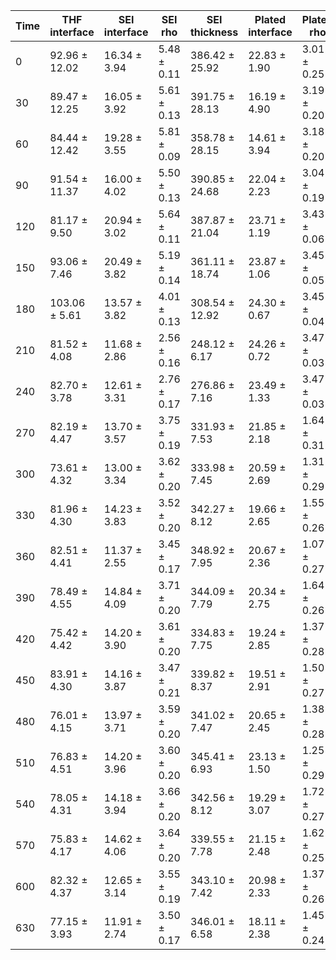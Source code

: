 | Time | THF interface|SEI interface|SEI rho|SEI thickness|Plated interface|Plated rho|Plated thickness|Ti rho| chi2 |
| ---|---|---|---|---|---|---|---|---|---|
| 0 | 92.96 ± 12.02 | 16.34 ± 3.94 | 5.48 ± 0.11 | 386.42 ± 25.92 | 22.83 ± 1.90 | 3.01 ± 0.25 | 27.79 ± 2.24 | -2.17 ± 0.07 | 0.504254 |
| 30 | 89.47 ± 12.25 | 16.05 ± 3.92 | 5.61 ± 0.13 | 391.75 ± 28.13 | 16.19 ± 4.90 | 3.19 ± 0.20 | 27.63 ± 2.19 | -2.31 ± 0.07 | 0.507403 |
| 60 | 84.44 ± 12.42 | 19.28 ± 3.55 | 5.81 ± 0.09 | 358.78 ± 28.15 | 14.61 ± 3.94 | 3.18 ± 0.20 | 27.42 ± 1.99 | -2.33 ± 0.07 | 0.515004 |
| 90 | 91.54 ± 11.37 | 16.00 ± 4.02 | 5.50 ± 0.13 | 390.85 ± 24.68 | 22.04 ± 2.23 | 3.04 ± 0.19 | 26.23 ± 1.14 | -2.20 ± 0.07 | 0.687819 |
| 120 | 81.17 ± 9.50 | 20.94 ± 3.02 | 5.64 ± 0.11 | 387.87 ± 21.04 | 23.71 ± 1.19 | 3.43 ± 0.06 | 25.46 ± 0.44 | -2.23 ± 0.07 | 0.584692 |
| 150 | 93.06 ± 7.46 | 20.49 ± 3.82 | 5.19 ± 0.14 | 361.11 ± 18.74 | 23.87 ± 1.06 | 3.45 ± 0.05 | 25.43 ± 0.44 | -2.30 ± 0.07 | 0.797407 |
| 180 | 103.06 ± 5.61 | 13.57 ± 3.82 | 4.01 ± 0.13 | 308.54 ± 12.92 | 24.30 ± 0.67 | 3.45 ± 0.04 | 25.93 ± 1.00 | -2.38 ± 0.07 | 1.02716 |
| 210 | 81.52 ± 4.08 | 11.68 ± 2.86 | 2.56 ± 0.16 | 248.12 ± 6.17 | 24.26 ± 0.72 | 3.47 ± 0.03 | 46.43 ± 3.17 | -2.56 ± 0.07 | 0.887147 |
| 240 | 82.70 ± 3.78 | 12.61 ± 3.31 | 2.76 ± 0.17 | 276.86 ± 7.16 | 23.49 ± 1.33 | 3.47 ± 0.03 | 42.21 ± 5.09 | -2.53 ± 0.07 | 0.826482 |
| 270 | 82.19 ± 4.47 | 13.70 ± 3.57 | 3.75 ± 0.19 | 331.93 ± 7.53 | 21.85 ± 2.18 | 1.64 ± 0.31 | 35.27 ± 4.42 | -2.40 ± 0.07 | 0.403055 |
| 300 | 73.61 ± 4.32 | 13.00 ± 3.34 | 3.62 ± 0.20 | 333.98 ± 7.45 | 20.59 ± 2.69 | 1.31 ± 0.29 | 38.44 ± 4.40 | -2.25 ± 0.07 | 0.570826 |
| 330 | 81.96 ± 4.30 | 14.23 ± 3.83 | 3.52 ± 0.20 | 342.27 ± 8.12 | 19.66 ± 2.65 | 1.55 ± 0.26 | 42.75 ± 4.13 | -2.25 ± 0.07 | 0.334363 |
| 360 | 82.51 ± 4.41 | 11.37 ± 2.55 | 3.45 ± 0.17 | 348.92 ± 7.95 | 20.67 ± 2.36 | 1.07 ± 0.27 | 36.41 ± 3.77 | -2.24 ± 0.07 | 0.556945 |
| 390 | 78.49 ± 4.55 | 14.84 ± 4.09 | 3.71 ± 0.20 | 344.09 ± 7.79 | 20.34 ± 2.75 | 1.64 ± 0.26 | 44.31 ± 3.87 | -2.20 ± 0.07 | 0.525639 |
| 420 | 75.42 ± 4.42 | 14.20 ± 3.90 | 3.61 ± 0.20 | 334.83 ± 7.75 | 19.24 ± 2.85 | 1.37 ± 0.28 | 40.93 ± 4.33 | -2.20 ± 0.07 | 0.495433 |
| 450 | 83.91 ± 4.30 | 14.16 ± 3.87 | 3.47 ± 0.21 | 339.82 ± 8.37 | 19.51 ± 2.91 | 1.50 ± 0.27 | 41.52 ± 4.58 | -2.16 ± 0.07 | 0.464169 |
| 480 | 76.01 ± 4.15 | 13.97 ± 3.71 | 3.59 ± 0.20 | 341.02 ± 7.47 | 20.65 ± 2.45 | 1.38 ± 0.28 | 40.65 ± 4.41 | -2.21 ± 0.07 | 0.429036 |
| 510 | 76.83 ± 4.51 | 14.20 ± 3.96 | 3.60 ± 0.20 | 345.41 ± 6.93 | 23.13 ± 1.50 | 1.25 ± 0.29 | 39.96 ± 4.04 | -2.30 ± 0.07 | 0.459009 |
| 540 | 78.05 ± 4.31 | 14.18 ± 3.94 | 3.66 ± 0.20 | 342.56 ± 8.12 | 19.29 ± 3.07 | 1.72 ± 0.27 | 41.07 ± 4.73 | -2.26 ± 0.07 | 0.459903 |
| 570 | 75.83 ± 4.17 | 14.62 ± 4.06 | 3.64 ± 0.20 | 339.55 ± 7.78 | 21.15 ± 2.48 | 1.62 ± 0.25 | 43.34 ± 4.11 | -2.26 ± 0.07 | 0.400634 |
| 600 | 82.32 ± 4.37 | 12.65 ± 3.14 | 3.55 ± 0.19 | 343.10 ± 7.42 | 20.98 ± 2.33 | 1.37 ± 0.26 | 40.04 ± 4.06 | -2.24 ± 0.07 | 0.376505 |
| 630 | 77.15 ± 3.93 | 11.91 ± 2.74 | 3.50 ± 0.17 | 346.01 ± 6.58 | 18.11 ± 2.38 | 1.45 ± 0.24 | 38.41 ± 3.83 | -2.19 ± 0.07 | 0.579222 |
